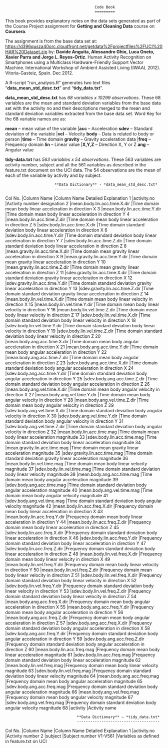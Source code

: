                                            Code Book
                                            =========

This book provides explanatory notes on the data sets generated as part of the Course Project assignment for 
**Getting and Cleaning Data** course on **Coursera**. 

The assignment is from  the base data set at: 
https://d396qusza40orc.cloudfront.net/getdata%2Fprojectfiles%2FUCI%20HAR%20Dataset.zip
by:
**Davide Anguita, Alessandro Ghio, Luca Oneto, Xavier Parra and Jorge L. Reyes-Ortiz**. Human Activity Recognition 
on Smartphones using a Multiclass Hardware-Friendly Support Vector Machine. International Workshop of Ambient 
Assisted Living (IWAAL 2012). Vitoria-Gasteiz, Spain. Dec 2012.

A R-script “run_analysis.R” generates two text files “**data_mean_std_desc.txt**” and “**tidy_data.txt**”.  

**data_mean_std_desc.txt** has *68 variables x 10299 observations*. These 68 variables are the mean and 
standard deviation variables from the base data set with the activity no and their descriptions 
merged to the mean and standard deviation variables extracted from the base data set. Word Key for
the 68 variable names are as:

**mean** – mean value of the variable	|**acc** – Acceleration
**sdev** – Standard deviation of the variable	|**vel** – Velocity
**body** – Data is related to body or person	|**time** – Time domain
**gravity** – Gravity acceleration data	|**freq** – Frequency domain
**lin** – Linear value	|**X,Y,Z** – Direction X, Y or Z
**ang** – Angular value	


**tidy-data.txt** has *563 variables x 54 observations*. These 563 variables are activity number, subject
and all the 561 variables as described in the feature.txt document on the UCI data. The 54 observations are
the mean of each of the variable by activity and by subject.
 

                          **Data Dictionary** - *data_mean_std_desc.txt*
                          ----------------------------------------
Col No.	|Column Name	|Column Name Detailed Explanation
1	|activity.no	|Activity number designation
2	|mean.body.lin.acc.time.X.dir	|Time domain mean body linear acceleration in direction X
3	|mean.body.lin.acc.time.Y.dir	|Time domain mean body linear acceleration in direction Y
4	|mean.body.lin.acc.time.Z.dir	|Time domain mean body linear acceleration in direction Z
5	|sdev.body.lin.acc.time.X.dir	|Time domain standard deviation body  linear acceleration in direction X
6	|sdev.body.lin.acc.time.Y.dir	|Time domain standard deviation body linear acceleration in direction Y
7	|sdev.body.lin.acc.time.Z.dir	|Time domain standard deviation body linear acceleration in direction Z
8	|mean.gravity.lin.acc.time.X.dir	|Time domain mean gravity linear acceleration in direction X
9	|mean.gravity.lin.acc.time.Y.dir	|Time domain mean gravity linear acceleration in direction Y
10	|mean.gravity.lin.acc.time.Z.dir	|Time domain mean gravity linear acceleration in direction Z
11	|sdev.gravity.lin.acc.time.X.dir	|Time domain standard deviation gravity  linear acceleration in direction X
12	|sdev.gravity.lin.acc.time.Y.dir	|Time domain standard deviation gravity linear acceleration in direction Y
13	|sdev.gravity.lin.acc.time.Z.dir	|Time domain standard deviation gravity linear acceleration in direction Z
14	|mean.body.lin.vel.time.X.dir	|Time domain mean body linear velocity in direction X
15	|mean.body.lin.vel.time.Y.dir	|Time domain mean body linear velocity in direction Y
16	|mean.body.lin.vel.time.Z.dir	|Time domain mean body linear velocity in direction Z
17	|sdev.body.lin.vel.time.X.dir	|Time domain standard deviation body  linear velocity in direction X
18	|sdev.body.lin.vel.time.Y.dir	|Time domain standard deviation body linear velocity in direction Y
19	|sdev.body.lin.vel.time.Z.dir	|Time domain standard deviation body linear velocity in direction Z
20	|mean.body.ang.acc.time.X.dir	|Time domain mean body angular acceleration in direction X
21	|mean.body.ang.acc.time.Y.dir	|Time domain mean body angular acceleration in direction Y
22	|mean.body.ang.acc.time.Z.dir	|Time domain mean body angular acceleration in direction Z
23	|sdev.body.ang.acc.time.X.dir	|Time domain standard deviation body  angular acceleration in direction X
24	|sdev.body.ang.acc.time.Y.dir	|Time domain standard deviation body angular acceleration in direction Y
25	|sdev.body.ang.acc.time.Z.dir	|Time domain standard deviation body angular acceleration in direction Z
26	|mean.body.ang.vel.time.X.dir	|Time domain mean body angular velocity in direction X
27	|mean.body.ang.vel.time.Y.dir	|Time domain mean body angular velocity in direction Y
28	|mean.body.ang.vel.time.Z.dir	|Time domain mean body angular velocity in direction Z
29	|sdev.body.ang.vel.time.X.dir	|Time domain standard deviation body  angular velocity in direction X
30	|sdev.body.ang.vel.time.Y.dir	|Time domain standard deviation body angular velocity in direction Y
31	|sdev.body.ang.vel.time.Z.dir	|Time domain standard deviation body angular velocity in direction Z
32	|mean.body.lin.acc.time.mag	|Time domain mean body linear acceleration magnitude
33	|sdev.body.lin.acc.time.mag	|Time domain standard deviation body linear acceleration magnitude
34	|mean.gravity.lin.acc.time.mag	|Time domain mean gravity linear acceleration magnitude
35	|sdev.gravity.lin.acc.time.mag	|Time domain standard deviation gravity linear acceleration magnitude
36	|mean.body.lin.vel.time.mag	|Time domain mean body linear velocity magnitude
37	|sdev.body.lin.vel.time.mag	|Time domain standard deviation body linear velocity magnitude
38	|mean.body.ang.acc.time.mag	|Time domain mean body angular acceleration magnitude
39	|sdev.body.ang.acc.time.mag	|Time domain standard deviation body angular acceleration magnitude
40	|mean.body.ang.vel.time.mag	|Time domain mean body angular velocity magnitude
41	|sdev.body.ang.vel.time.mag	|Time domain standard deviation body angular velocity magnitude
42	|mean.body.lin.acc.freq.X.dir	|Frequency domain mean body linear acceleration in direction X
43	|mean.body.lin.acc.freq.Y.dir	|Frequency domain mean body linear acceleration in direction Y
44	|mean.body.lin.acc.freq.Z.dir	|Frequency domain mean body linear acceleration in direction Z
45	|sdev.body.lin.acc.freq.X.dir	|Ffrequency domain standard deviation body  linear acceleration in direction X
46	|sdev.body.lin.acc.freq.Y.dir	|Frequency domain standard deviation body linear acceleration in direction Y
47	|sdev.body.lin.acc.freq.Z.dir	|Frequency domain standard deviation body linear acceleration in direction Z
48	|mean.body.lin.vel.freq.X.dir	|Frequency domain mean body linear velocity in direction X
49	|mean.body.lin.vel.freq.Y.dir	|Frequency domain mean body linear velocity in direction Y
50	|mean.body.lin.vel.freq.Z.dir	|Frequency domain mean body linear velocity in direction Z
51	|sdev.body.lin.vel.freq.X.dir	|Frequency domain standard deviation body  linear velocity in direction X
52	|sdev.body.lin.vel.freq.Y.dir	|Frequency domain standard deviation body linear velocity in direction Y
53	|sdev.body.lin.vel.freq.Z.dir	|Frequency domain standard deviation body linear velocity in direction Z
54	|mean.body.ang.acc.freq.X.dir	|Frequency domain mean body angular acceleration in direction X
55	|mean.body.ang.acc.freq.Y.dir	|Frequency domain mean body angular acceleration in direction Y
56	|mean.body.ang.acc.freq.Z.dir	|Frequency domain mean body angular acceleration in direction Z
57	|sdev.body.ang.acc.freq.X.dir	|Frequency domain standard deviation body  angular acceleration in direction X
58	|sdev.body.ang.acc.freq.Y.dir	|Frequency domain standard deviation body angular acceleration in direction Y
59	|sdev.body.ang.acc.freq.Z.dir	|Frequency domain standard deviation body angular acceleration in direction Z
60	|mean.body.lin.acc.freq.mag	|Frequency domain mean body linear acceleration magnitude
61	|sdev.body.lin.acc.freq.mag	|Frequency domain standard deviation body linear acceleration magnitude
62	|mean.body.lin.vel.freq.mag	|Frequency domain mean body linear velocity magnitude
63	|sdev.body.lin.vel.freq.mag	|Frequency domain standard deviation body linear velocity magnitude
64	|mean.body.ang.acc.freq.mag	|Frequency domain mean body angular acceleration magnitude
65	|sdev.body.ang.acc.freq.mag	|Frequency domain standard deviation body angular acceleration magnitude
66	|mean.body.ang.vel.freq.mag	|Frequency domain mean body angular velocity magnitude
67	|sdev.body.ang.vel.freq.mag	|Frequency domain standard deviation body angular velocity magnitude
68	|activity	|Activity name
 
                                    **Data Dictionary** – *tidy_data.txt*
                                    -------------------------------------
		
Col No.	|Column Name	|Column Name Detailed Explanation
1	|activity.no	|Activity number
2	|subject	|Subject number
V1-V561	|Variables as defined in feature.txt on UCI
